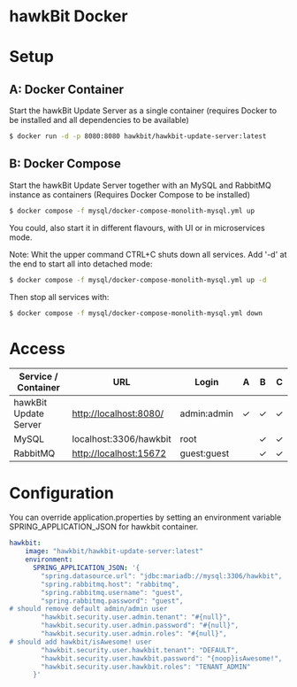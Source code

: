 hawkBit Docker
===

# Setup

## A: Docker Container
Start the hawkBit Update Server as a single container (requires Docker to be installed and all dependencies to be available)

```bash
$ docker run -d -p 8080:8080 hawkbit/hawkbit-update-server:latest
```

## B: Docker Compose
Start the hawkBit Update Server together with an MySQL and RabbitMQ instance as containers (Requires Docker Compose to be installed)

```bash
$ docker compose -f mysql/docker-compose-monolith-mysql.yml up
```
You could, also start it in different flavours, with UI or in microservices mode.

Note: Whit the upper command CTRL+C shuts down all services. Add '-d' at the end to start all into detached mode:
```bash
$ docker compose -f mysql/docker-compose-monolith-mysql.yml up -d
```
Then stop all services with:
```bash
$ docker compose -f mysql/docker-compose-monolith-mysql.yml down
```

# Access
| Service / Container      | URL                                              | Login       | A        | B        | C        |
|--------------------------|--------------------------------------------------|-------------|----------|----------|----------|
| hawkBit Update Server    | [http://localhost:8080/](http://localhost:8080/) | admin:admin | &#10003; | &#10003; | &#10003; |
| MySQL                    | localhost:3306/hawkbit                           | root        |          | &#10003; | &#10003; |
| RabbitMQ                 | [http://localhost:15672](http://localhost:15672) | guest:guest |          | &#10003; | &#10003; |

# Configuration
You can override application.properties by setting an environment variable SPRING_APPLICATION_JSON for hawkbit container.

```yaml
hawkbit:
    image: "hawkbit/hawkbit-update-server:latest"
    environment:
      SPRING_APPLICATION_JSON: '{
        "spring.datasource.url": "jdbc:mariadb://mysql:3306/hawkbit",
        "spring.rabbitmq.host": "rabbitmq",
        "spring.rabbitmq.username": "guest",
        "spring.rabbitmq.password": "guest",
# should remove default admin/admin user
        "hawkbit.security.user.admin.tenant": "#{null}",  
        "hawkbit.security.user.admin.password": "#{null}",  
        "hawkbit.security.user.admin.roles": "#{null}",
# should add hawkbit/isAwesome! user        
        "hawkbit.security.user.hawkbit.tenant": "DEFAULT",
        "hawkbit.security.user.hawkbit.password": "{noop}isAwesome!",
        "hawkbit.security.user.hawkbit.roles": "TENANT_ADMIN" 
      }'
```
